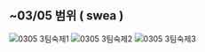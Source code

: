 ## ~03/05 범위 ( swea )



![0305 3팀숙제1](https://user-images.githubusercontent.com/89068148/156320189-656dcdae-2886-405f-85d7-308a0ac0fa7c.png)
![0305 3팀숙제2](https://user-images.githubusercontent.com/89068148/156320192-fa4e292f-0c13-4118-8a47-5a07048ed88b.png)
![0305 3팀숙제3](https://user-images.githubusercontent.com/89068148/156320194-9009d75e-533e-424b-8e1d-bf360eef00cd.png)

